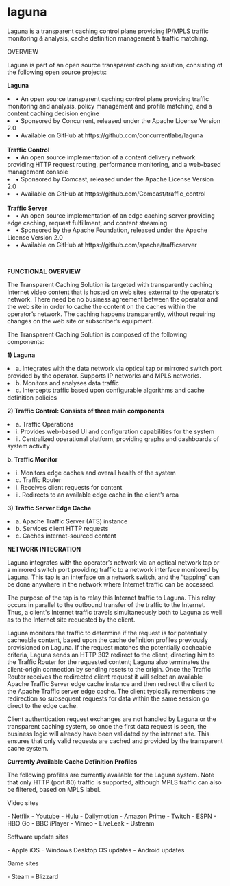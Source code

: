# laguna
Laguna is a transparent caching control plane providing IP/MPLS traffic monitoring &amp; analysis, cache definition management &amp; traffic matching.
<p>
OVERVIEW
</p>
Laguna is part of an open source transparent caching solution, consisting of the following open source projects:

<b>Laguna</b>
<li>
•	An open source transparent caching control plane providing traffic monitoring and analysis, policy management and profile matching, and a content caching decision engine
</li>
<li>
•	Sponsored by Concurrent, released under the Apache License Version 2.0
</li>
<li>
•	Available on GitHub at https://github.com/concurrentlabs/laguna 
</li>
<br/>
<b>Traffic Control</b>
<li>
•	An open source implementation of a content delivery network providing HTTP request routing, performance monitoring, and a web-based management console
</li>
<li>
•	Sponsored by Comcast, released under the Apache License Version 2.0
</li>
<li>
•	Available on GitHub at https://github.com/Comcast/traffic_control 
</li>
<br/>
<b>Traffic Server</b>
<li>
•	An open source implementation of an edge caching server providing edge caching, request fulfillment, and content streaming
</li>
<li>
•	Sponsored by the Apache Foundation, released under the Apache License Version 2.0
</li>
<li>
•	Available on GitHub at https://github.com/apache/trafficserver 
</li>
<p>
<br/>

<b>FUNCTIONAL OVERVIEW
</b></p>
<p>
The Transparent Caching Solution is targeted with transparently caching Internet video content that is hosted on web sites external to the operator’s network.  There need be no business agreement between the operator and the web site in order to cache the content on the caches within the operator’s network.  The caching happens transparently, without requiring changes on the web site or subscriber’s equipment.
</p>
<p>
The Transparent Caching Solution is composed of the following components:
</p>
<p>
<b>
1)	Laguna
</b>
<li>a.	Integrates with the data network via optical tap or mirrored switch port provided by the operator.  Supports IP networks and MPLS networks.
</li>
<li>
b.	Monitors and analyses data traffic
</li>
<li>
c.	Intercepts traffic based upon configurable algorithms and cache definition policies
</li>
</p>
<p>
<b>
2)	Traffic Control: Consists of three main components
</b>
<li>
a.	Traffic Operations
</li>
<li>
i.	Provides web-based UI and configuration capabilities for the system
</li>
<li>
ii.	Centralized operational platform, providing graphs and dashboards of system activity
</li>
</p>
<p>
<b>
b.	Traffic Monitor
</b>
<li>
i.	Monitors edge caches and overall health of the system
</li>
<li>
c.	Traffic Router
</li>
<li>
i.	Receives client requests for content
</li>
<li>
ii.	Redirects to an available edge cache in the client’s area
</li>
</p>
<p>
<b>
3)	Traffic Server Edge Cache
</b>
<li>
a.	Apache Traffic Server (ATS) instance
</li>
<li>
b.	Services client HTTP requests
</li>
<li>
c.	Caches internet-sourced content
</li>
</p>
<p>
<b>
NETWORK INTEGRATION
</b>
</p>
<p>
Laguna integrates with the operator’s network via an optical network tap or a mirrored switch port providing traffic to a network interface monitored by Laguna.  This tap is an interface on a network switch, and the “tapping” can be done anywhere in the network where Internet traffic can be accessed.  
</p>
<p>
The purpose of the tap is to relay this Internet traffic to Laguna. This relay occurs in parallel to the outbound transfer of the traffic to the Internet.  Thus, a client's Internet traffic travels simultaneously both to Laguna as well as to the Internet site requested by the client.
</p>
<p>
Laguna monitors the traffic to determine if the request is for potentially cacheable content, based upon the cache definition profiles previously provisioned on Laguna.  If the request matches the potentially cacheable criteria, Laguna sends an HTTP 302 redirect to the client, directing him to the Traffic Router for the requested content; Laguna also terminates the client-origin connection by sending resets to the origin. Once the Traffic Router receives the redirected client request it will select an available Apache Traffic Server edge cache instance and then redirect the client to the Apache Traffic server edge cache.  The client typically remembers the redirection so subsequent requests for data within the same session go direct to the edge cache.
</p>
<p>
Client authentication request exchanges are not handled by Laguna or the transparent caching system, so once the first data request is seen, the business logic will already have been validated by the internet site. This ensures that only valid requests are cached and provided by the transparent cache system.
</p>
<p>
<b>Currently Available Cache Definition Profiles</b>
</p>
<p>
The following profiles are currently available for the Laguna system.   Note that only HTTP (port 80) traffic is supported, although MPLS traffic can also be filtered, based on MPLS label.
</p>
<p>
Video sites
</p>
-	Netflix
-	Youtube
-	Hulu
-	Dailymotion
-	Amazon Prime
-	Twitch
-	ESPN
-	HBO Go
-	BBC iPlayer
-	Vimeo
-	LiveLeak
-	Ustream
<p>
Software update sites
</p>
-	Apple iOS
-	Windows Desktop OS updates
-	Android updates
<p>
Game sites
</p>
-	Steam
-	Blizzard





